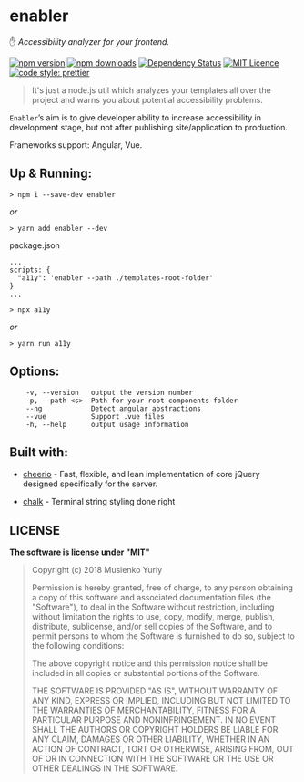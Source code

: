 # enabler
 ✋ *Accessibility analyzer for your frontend.*

[<img src="https://badge.fury.io/js/enabler.svg" alt="npm version" >](https://badge.fury.io/js/enabler)
[<img src="https://img.shields.io/npm/dm/enabler.svg" alt="npm downloads" >]("https://npmjs.org/enabler)
[![Dependency Status](https://david-dm.org/palantir/tslint.svg)](https://david-dm.org/musienkoyuriy/enabler)
[![MIT Licence](https://badges.frapsoft.com/os/mit/mit.svg)](https://opensource.org/licenses/mit-license.php)
[![code style: prettier](https://img.shields.io/badge/code_style-prettier-ff69b4.svg?style=flat-square)](https://github.com/prettier/prettier)

> It's just a node.js util which analyzes your templates all over the project and warns you about potential accessibility problems.

`Enabler`’s aim is to give developer ability to increase accessibility in development stage, but not after publishing site/application to production.

Frameworks support: Angular, Vue.

## Up & Running:

```
> npm i --save-dev enabler
```

*or*

```
> yarn add enabler --dev
```

package.json

```
...
scripts: {
  "a11y": 'enabler --path ./templates-root-folder'
}
...
```

```
> npx a11y
```

*or*

```
> yarn run a11y

```

## Options:
```
    -v, --version   output the version number
    -p, --path <s>  Path for your root components folder
    --ng            Detect angular abstractions
    --vue           Support .vue files
    -h, --help      output usage information
 ```

 ## Built with:

- [cheerio](https://github.com/cheeriojs/cheerio) - Fast, flexible, and lean implementation of core jQuery designed specifically for the server.

- [chalk](https://github.com/chalk/chalk) - Terminal string styling done right

## LICENSE

**The software is license under "MIT"**

> Copyright (c) 2018 Musienko Yuriy
>
> Permission is hereby granted, free of charge, to any person obtaining a copy
> of this software and associated documentation files (the "Software"), to deal
> in the Software without restriction, including without limitation the rights
> to use, copy, modify, merge, publish, distribute, sublicense, and/or sell
> copies of the Software, and to permit persons to whom the Software is
> furnished to do so, subject to the following conditions:
>
> The above copyright notice and this permission notice shall be included in
> all copies or substantial portions of the Software.
>
> THE SOFTWARE IS PROVIDED "AS IS", WITHOUT WARRANTY OF ANY KIND, EXPRESS OR
> IMPLIED, INCLUDING BUT NOT LIMITED TO THE WARRANTIES OF MERCHANTABILITY,
> FITNESS FOR A PARTICULAR PURPOSE AND NONINFRINGEMENT. IN NO EVENT SHALL THE
> AUTHORS OR COPYRIGHT HOLDERS BE LIABLE FOR ANY CLAIM, DAMAGES OR OTHER
> LIABILITY, WHETHER IN AN ACTION OF CONTRACT, TORT OR OTHERWISE, ARISING FROM,
> OUT OF OR IN CONNECTION WITH THE SOFTWARE OR THE USE OR OTHER DEALINGS IN
> THE SOFTWARE.

